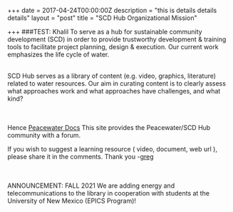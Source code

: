 +++
date = 2017-04-24T00:00:00Z
description = "this is details details details"
layout = "post"
title = "SCD Hub Organizational Mission"

+++
###TEST: Khalil
To serve as a hub for sustainable community development (SCD) in order to provide trustworthy development & training tools to facilitate project planning, design & execution. Our current work emphasizes the life cycle of water.
<BR><BR>

SCD Hub serves as a library of content (e.g. video, graphics, literature) related to water resources. Our aim in curating content is to clearly assess what approaches work and what approaches have challenges, and what kind? 


<BR><BR>
Hence  [Peacewater Docs](http://sharaj2.sg-host.com) This site provides the Peacewater/SCD Hub community with a forum.

If you wish to suggest a learning resource ( video, document, web url ), please share it in the comments. Thank you -[greg](mailto:ecocommunity@protonmail.com "email Greg")

<BR><BR>
ANNOUNCEMENT: FALL 2021 We are adding energy and telecommunications to the library in cooperation with students at the University of New Mexico (EPICS Program)!  

